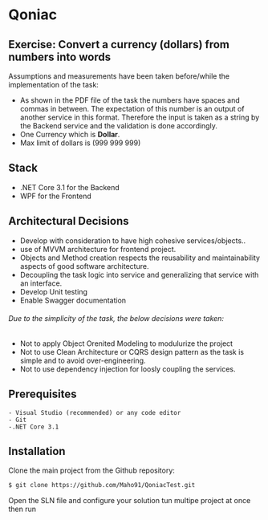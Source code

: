 # Qoniac
## Exercise: Convert a currency (dollars) from numbers into words 

Assumptions and measurements have been taken before/while the implementation of the task:

- As shown in the PDF file of the task the numbers have spaces and commas in between. The expectation of this number is an output of another service in this format. Therefore the input is taken as a string by the Backend service and the validation is done accordingly. 
- One Currency which is **Dollar**.
- Max limit of dollars is (999 999 999)

## Stack

- .NET Core 3.1 for the Backend
- WPF for the Frontend

## Architectural Decisions 
- Develop with consideration to have high cohesive services/objects..
- use of MVVM architecture for frontend project.
- Objects and Method creation respects the reusability and maintainability aspects of good software architecture. 
- Decoupling the task logic into service and generalizing that service with an interface.
- Develop Unit testing
- Enable Swagger documentation

###### Due to the simplicity of the task, the below decisions were taken:
- Not to apply Object Orenited Modeling to modulurize the project  
- Not to use Clean Architecture or CQRS design pattern as the task is simple and to avoid over-engineering. 
- Not to use dependency injection for loosly coupling the services.




## Prerequisites
	- Visual Studio (recommended) or any code editor
	- Git
	-.NET Core 3.1 

 
## Installation
Clone the main project from the Github repository:

```sh
$ git clone https://github.com/Maho91/QoniacTest.git
```
Open the SLN file and configure your solution tun multipe project at once then run

